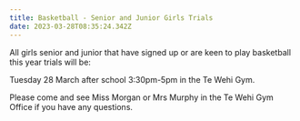 ```yaml
---
title: Basketball - Senior and Junior Girls Trials
date: 2023-03-28T08:35:24.342Z
---
```

All girls senior and junior that have signed up or are keen to play basketball this year trials will be:  

Tuesday 28 March after school 3:30pm-5pm in the Te Wehi Gym.  

Please come and see Miss Morgan or Mrs Murphy in the Te Wehi Gym Office if you have any questions.